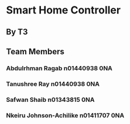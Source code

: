 # Smart Home Controller
## By T3
## Team Members
### Abdulrhman Ragab    n01440938    0NA
### Tanushree Ray    n01440938    0NA
### Safwan Shaib    n01343815    0NA
### Nkeiru Johnson-Achilike   n01411707 0NA
